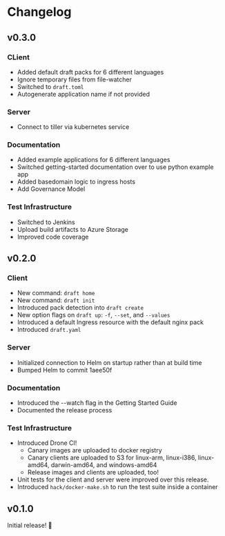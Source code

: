 # Changelog

## v0.3.0

### CLient

* Added default draft packs for 6 different languages
* Ignore temporary files from file-watcher
* Switched to `draft.toml`
* Autogenerate application name if not provided

### Server

* Connect to tiller via kubernetes service

### Documentation

* Added example applications for 6 different languages
* Switched getting-started documentation over to use python example app
* Added basedomain logic to ingress hosts
* Add Governance Model

### Test Infrastructure

* Switched to Jenkins
* Upload build artifacts to Azure Storage
* Improved code coverage


## v0.2.0

### Client

* New command: `draft home`
* New command: `draft init`
* Introduced pack detection into `draft create`
* New option flags on `draft up`: `-f`, `--set`, and `--values`
* Introduced a default Ingress resource with the default nginx pack
* Introduced `draft.yaml`

### Server

* Initialized connection to Helm on startup rather than at build time
* Bumped Helm to commit 1aee50f 

### Documentation

* Introduced the --watch flag in the Getting Started Guide
* Documented the release process

### Test Infrastructure

* Introduced Drone CI!
  * Canary images are uploaded to docker registry
  * Canary clients are uploaded to S3 for linux-arm, linux-i386, linux-amd64, darwin-amd64, and windows-amd64
  * Release images and clients are uploaded, too!
* Unit tests for the client and server were improved over this release.
* Introduced `hack/docker-make.sh` to run the test suite inside a container

## v0.1.0

Initial release! :tada:
